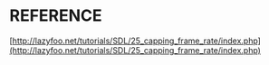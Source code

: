 # REFERENCE

[http://lazyfoo.net/tutorials/SDL/25_capping_frame_rate/index.php](http://lazyfoo.net/tutorials/SDL/25_capping_frame_rate/index.php)
